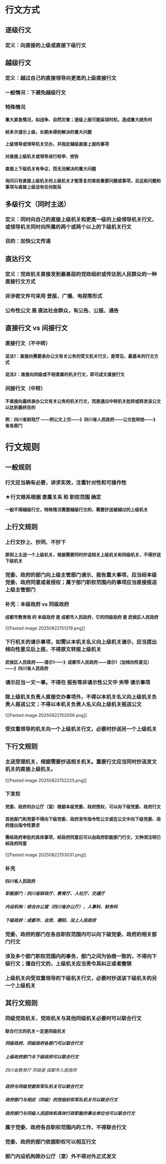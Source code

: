 # 行文方式
## 逐级行文
### 定义：向直接的上级或直接下级行文
## 越级行文
### 定义：越过自己的直接领导向更高的上级直接行文
### 一般情况：下避免越级行文
### 特殊情况
#### 重大紧急情况，如战争、自然灾害；逐级上报可能延误时机，造成重大损失时
#### 经多次请示上级，长期未得到解决的重大问题
#### 上级领导或领导机关交办，并指定越级直接上报的事项
#### 对直接上级机关或领导进行检举、控告
#### 直接上下级机关有争议，而无法解决的重大问题
#### 询问只有直接上级机关的上级机关才能答复的某些重要问题或事项，且这些问题和事项与直接上级没有任何联系
## 多级行文（同时主送）
### 定义：同时向自己的直接上级机关和更高一级的上级领导机关行文，或领导机关同时向所属的两个或两个以上的下级机关行文
### 目的：加快公文传递
## 直达行文
### 定义：党政机关直接发到最基层的党政组织或传达到人民群众的一种直接行文方式
### 非涉密文件可采用 登报、广播、电视等形式
### 公布性公文 是 直达社会群众，有公告、公报、通告
## 直接行文 vs 间接行文
### 直接行文（不中转）
#### 说法1：直接向需要承办公文有关公务的受文机关行文，是常见、最基本的行文方式
#### 说法2：直接向同级或不相隶属的机关行文，即可成文直接行文
### 间接行文（中转）
#### 不直接向最终承办公文有关公务的机关行文，而是通过中转机关批转或转发该公文以达到最终目的
#### 例：四川省财政厅 ——把公文上交——》四川省人民政府——公文批转给——》省各部门
# 行文规则
## 一般规则
### 行文应当确有必要，讲求实效，注重针对性和可操作性
### ★行文根系根据 隶属关系 和 职权范围 确定
#### 一般不得越级行文，特殊情况需要越级行文的，需要抄送被越过的上级机关
## 上行文规则
### 上行文抄上、抄同、不抄下
#### 原则上主送一个上级机关，根据需要同时抄送相关上级机关和同级机关，不得抄送下级机关
### 党委、政府的部门向上级主管部门请示、报告重大事项，应当经本级党委、政府同意或者授权；属于部门职权范围内的事项应当直接报送上级主管部门
### 补充：本级政府 vs 同级政府
#### 成都市教育局 的 本级政府 是 成都市人民政府，它的同级政府 是 武侯区人民政府
![[Pasted image 20250822151219.png]]
### 下行机关的请示事项，如需以本机关名义向上级机关请示，应当提出倾向性意见后上报，不得原文转报上级机关
#### 武侯区人民政府——请示1——》成都市人民政府——请示1（加倾向性意见）——》四川省人民政府
### 请示应当一文一事。不得在 报告等非请示性公文中 夹带 请示事项
### 除上级机关负责人直接交办事项外，不得以本机关名义向上级机关负责人报送公文；不得以本机关负责人名义向上级机关报送公文
![[Pasted image 20250822152006.png]]
### 受双重领导的机关向一个上级机关行文，必要时抄送另一个上级机关
## 下行文规则
### 主送受理机关，根据需要抄送相关机关。重要行文应当同时抄送发文机关的直接上级机关。
![[Pasted image 20250822152225.png]]
### 下发权
#### 党委、政府的办公厅（室）根据本级党委、政府授权，可以向下级党委、政府行文
#### 其他部门和党委不得向下级党委、政府发布指令性公文或在公文中向下级党委、政府提出指令性要求
#### 需经政府审批的具体事项，经政府同意后可以由政府职能部门行文，文种须注明已经政府同意
![[Pasted image 20250822153031.png]]
### 补充
#### 四川省人民政府
##### 职能部门：四川省财政厅、教育厅、人社厅、交通厅
##### 内设机构：综合办公室（四川省办公厅）、人事科、财务科
##### 下级政府：成都市、自贡、德阳、没上人民政府
### 党委、政府的部门在各自职权范围内可以向下级党委、政府的相关部门行文
### 涉及多个部门职权范围内的事务，部门之间为协商一致的，不得向下级行文；擅自行文的，上级机关应当责令其纠正或者撤销
### 上级机关向受双重领导的下级机关行文，必要时抄送该下级机关的另一个上级机关
## 其行文规则
### 同级党政机关、党政机关与其他同级机关必要时可以联合行文
#### 联合行文的机关一定是同级机关
##### 同级政府、同级政府各部门可以联合行文
##### 上级政府部门与下级政府可以联合行文
###### 四川省教育厅 同级是 成都市人民政府
##### 政府与同级党委和军队机关可以联合行文
##### 政府部门与相应（同级）的党组织和军队机关可以联合行文
##### 政府部门与同级人民团体和具体行政职能的事业单位也可以联合行文
### 属于党委、政府各自职权范围内的工作，不得联合行文
### 党委、政府的部门依据职权可以相互行文
### 部门内设机构除办公厅（室）外不得对外正式发文